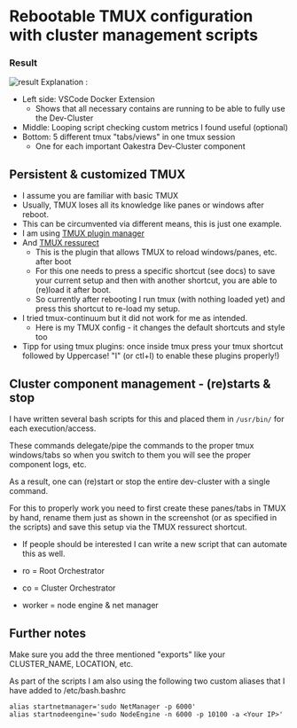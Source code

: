 # Rebootable TMUX configuration with cluster management scripts
### Result
![result](result.png)
Explanation :
- Left side: VSCode Docker Extension 
    - Shows that all necessary contains are running to be able to fully use the Dev-Cluster
- Middle: Looping script checking custom metrics I found useful (optional)
- Bottom: 5 different tmux "tabs/views" in one tmux session
    -  One for each important Oakestra Dev-Cluster component

## Persistent & customized TMUX
- I assume you are familiar with basic TMUX
- Usually, TMUX loses all its knowledge like panes or windows after reboot.
- This can be circumvented via different means, this is just one example.
- I am using [TMUX plugin manager](https://github.com/tmux-plugins/tpm)
- And [TMUX ressurect](https://github.com/tmux-plugins/tmux-resurrect)
    - This is the plugin that allows TMUX to reload windows/panes, etc. after boot
    - For this one needs to press a specific shortcut (see docs) to save your current setup and then with another shortcut, you are able to (re)load it after boot.
    - So currently after rebooting I run tmux (with nothing loaded yet) and press this shortcut to re-load my setup.
- I tried tmux-continuum but it did not work for me as intended.
    - Here is my TMUX config - it changes the default shortcuts and style too
- Tipp for using tmux plugins: once inside tmux press your tmux shortcut followed by Uppercase! "I" (or ctl+I) to enable these plugins properly!)

## Cluster component management - (re)starts & stop
I have written several bash scripts for this and placed them in `/usr/bin/` for each execution/access.

These commands delegate/pipe the commands to the proper tmux windows/tabs so when you switch to them you will see the proper component logs, etc.    

As a result, one can (re)start or stop the entire dev-cluster with a single command.

For this to properly work you need to first create these panes/tabs in TMUX by hand, rename them just as shown in the screenshot (or as specified in the scripts) and save this setup via the TMUX ressurect shortcut. 
    
- If people should be interested I can write a new script that can automate this as well.

- ro = Root Orchestrator
- co = Cluster Orchestrator
- worker = node engine & net manager

## Further notes
Make sure you add the three mentioned "exports" like your CLUSTER_NAME, LOCATION, etc.

As part of the scripts I am also using the following two custom aliases that I have added to /etc/bash.bashrc
```
alias startnetmanager='sudo NetManager -p 6000'
alias startnodeengine='sudo NodeEngine -n 6000 -p 10100 -a <Your IP>'
```
